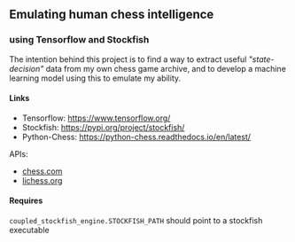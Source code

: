 ## Emulating human chess intelligence
### using Tensorflow and Stockfish

The intention behind this project is to find a way to extract useful *"state-decision"* data from my own chess game archive,
and to develop a machine learning model using this to emulate my ability.


#### Links
- Tensorflow: <https://www.tensorflow.org/>
- Stockfish: <https://pypi.org/project/stockfish/>
- Python-Chess: <https://python-chess.readthedocs.io/en/latest/>

APIs:
- [chess.com](https://www.chess.com/news/view/published-data-api)
- [lichess.org](https://lichess.org/api)

#### Requires

`coupled_stockfish_engine.STOCKFISH_PATH` should point to a stockfish executable